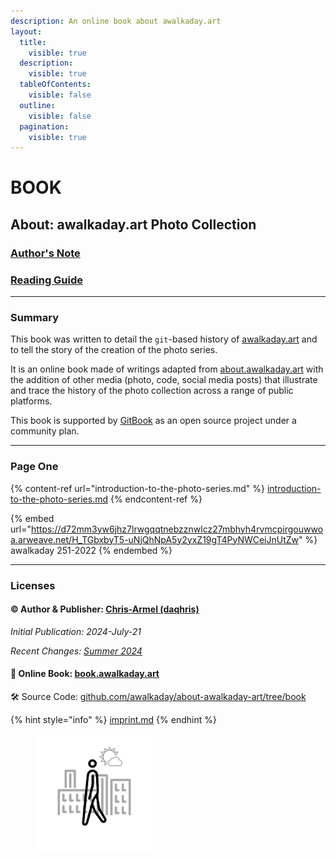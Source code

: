 ```yaml
---
description: An online book about awalkaday.art
layout:
  title:
    visible: true
  description:
    visible: true
  tableOfContents:
    visible: false
  outline:
    visible: false
  pagination:
    visible: true
---
```


# BOOK

## About: awalkaday.art Photo Collection

### [Author's Note](authors-note.md)

### [Reading Guide](reading-guide.md)

***

### Summary

This book was written to detail the `git`-based history of [awalkaday.art](https://awalkaday.art) and to tell the story of the creation of the photo series.&#x20;

It is an online book made of writings adapted from [about.awalkaday.art](https://about.awalkaday.art/) with the addition of other media (photo, code, social media posts) that illustrate and trace the history of the photo collection across a range of public platforms.

This book is supported by [GitBook](https://www.gitbook.com/) as an open source project under a community plan.

***

### Page One&#x20;

{% content-ref url="introduction-to-the-photo-series.md" %}
[introduction-to-the-photo-series.md](introduction-to-the-photo-series.md)
{% endcontent-ref %}



{% embed url="https://d72mm3yw6jhz7lrwgqqtnebzznwlcz27mbhyh4rvmcpirgouwwoa.arweave.net/H_TGbxbyT5-uNjQhNpA5y2yxZ19gT4PyNWCeiJnUtZw" %}
awalkaday 251-2022
{% endembed %}

***

### Licenses

#### © Author & Publisher: [Chris-Armel (daqhris)](https://daqhris.com)

_Initial Publication: 2024-July-21_

_Recent Changes:_ [_Summer 2024_](https://github.com/awalkaday/about-awalkaday-art/commits/book/)

#### 📖 Online Book: [book.awalkaday.art](https://book.awalkaday.art)

🛠 Source Code: [github.com/awalkaday/about-awalkaday-art/tree/book](https://github.com/awalkaday/about-awalkaday-art/tree/book)

{% hint style="info" %}
[imprint.md](imprint.md "mention")
{% endhint %}

<div align="left">

<figure><img src=".gitbook/assets/awalkaday-logo-1x1.png" alt="" width="188"><figcaption></figcaption></figure>

</div>
